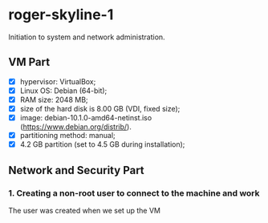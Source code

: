 # roger-skyline-1
Initiation to system and network administration.
## VM Part
- [x] hypervisor: VirtualBox; 
- [x] Linux OS: Debian (64-bit);
- [x] RAM size: 2048 MB;
- [x] size of the hard disk is 8.00 GB (VDI, fixed size);
- [x] image: debian-10.1.0-amd64-netinst.iso (https://www.debian.org/distrib/).
- [x] partitioning method: manual;
- [x] 4.2 GB partition (set to 4.5 GB during installation);
## Network and Security Part
### 1. Creating a non-root user to connect to the machine and work
The user was created when we set up the VM




